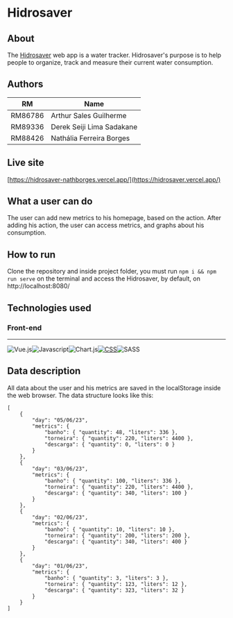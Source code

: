 # Hidrosaver

## About

The [Hidrosaver](https://hidrosaver.vercel.app/) web app is a water tracker. Hidrosaver's purpose is to help people to organize, track and measure their current water consumption.

## Authors

| RM      | Name                      |
| ------- | ------------------------- |
| RM86786 | Arthur Sales Guilherme    |
| RM89336 | Derek Seiji Lima Sadakane |
| RM88426 | Nathália Ferreira Borges |

## Live site

[https://hidrosaver-nathborges.vercel.app/](https://hidrosaver.vercel.app/)

## What a user can do

The user can add new metrics to his homepage, based on the action. After adding his action, the user can access metrics, and graphs about his consumption.

## How to run
Clone the repository and inside project folder, you must run `npm i && npm run serve` on the terminal and access the Hidrosaver, by default, on http://localhost:8080/ 

## Technologies used

### Front-end

---

 <div style="display:flex">
 <a>
   <img src="https://img.shields.io/badge/Vue.js-35495E?style=for-the-badge&logo=vuedotjs&logoColor=4FC08D" alt="Vue.js"/>
  </a>
 <a><img src="https://img.shields.io/badge/JavaScript-F7DF1E?style=for-the-badge&logo=javascript&logoColor=black" alt="Javascript"/></a>
  <a><img src="https://img.shields.io/badge/chart.js-F5788D.svg?style=for-the-badge&logo=chart.js&logoColor=white" alt="Chart.js"/></a>
   <a href="https://developer.mozilla.org/pt-BR/docs/Web/CSS">
   <img src="https://img.shields.io/badge/CSS-239120?&style=for-the-badge&logo=css3&logoColor=white" alt="CSS"/>
  </a>
   <a><img src="https://img.shields.io/badge/Sass-CC6699?style=for-the-badge&logo=sass&logoColor=white" alt="SASS"/></a>

</div>


## Data description

All data about the user and his metrics are saved in the localStorage inside the web browser. The data structure looks like this:

```
[
    {
        "day": "05/06/23",
        "metrics": {
            "banho": { "quantity": 48, "liters": 336 },
            "torneira": { "quantity": 220, "liters": 4400 },
            "descarga": { "quantity": 0, "liters": 0 }
        }
    },
    {
        "day": "03/06/23",
        "metrics": {
            "banho": { "quantity": 100, "liters": 336 },
            "torneira": { "quantity": 220, "liters": 4400 },
            "descarga": { "quantity": 340, "liters": 100 }
        }
    },
    {
        "day": "02/06/23",
        "metrics": {
            "banho": { "quantity": 10, "liters": 10 },
            "torneira": { "quantity": 200, "liters": 200 },
            "descarga": { "quantity": 340, "liters": 400 }
        }
    },
    {
        "day": "01/06/23",
        "metrics": {
            "banho": { "quantity": 3, "liters": 3 },
            "torneira": { "quantity": 123, "liters": 12 },
            "descarga": { "quantity": 323, "liters": 32 }
        }
    }
]

```
